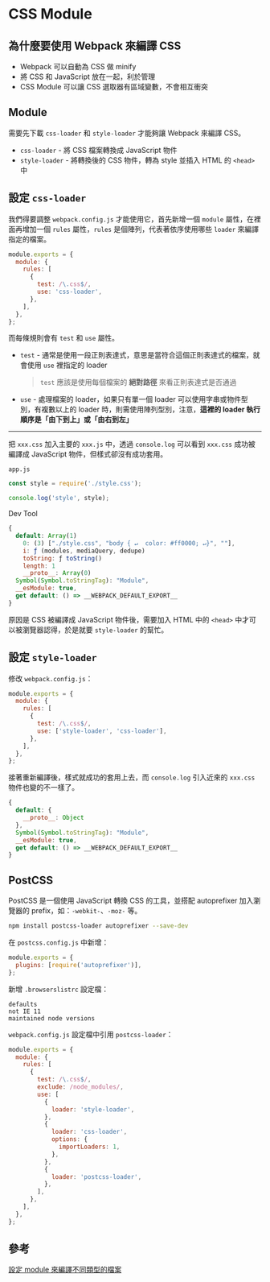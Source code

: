 # CSS Module

## 為什麼要使用 Webpack 來編譯 CSS

- Webpack 可以自動為 CSS 做 minify
- 將 CSS 和 JavaScript 放在一起，利於管理
- CSS Module 可以讓 CSS 選取器有區域變數，不會相互衝突

## Module

需要先下載 `css-loader` 和 `style-loader` 才能夠讓 Webpack 來編譯 CSS。

- `css-loader` - 將 CSS 檔案轉換成 JavaScript 物件
- `style-loader` - 將轉換後的 CSS 物件，轉為 style 並插入 HTML 的 `<head>` 中

## 設定 `css-loader`

我們得要調整 `webpack.config.js` 才能使用它，首先新增一個 `module` 屬性，在裡面再增加一個 `rules` 屬性，`rules` 是個陣列，代表著依序使用哪些 `loader` 來編譯指定的檔案。

```js
module.exports = {
  module: {
    rules: [
      {
        test: /\.css$/,
        use: 'css-loader',
      },
    ],
  },
};
```

而每條規則會有 `test` 和 `use` 屬性。

- `test` - 通常是使用一段正則表達式，意思是當符合這個正則表達式的檔案，就會使用 `use` 裡指定的 loader

  > `test` 應該是使用每個檔案的 **絕對路徑** 來看正則表達式是否通過

- `use` - 處理檔案的 loader，如果只有單一個 loader 可以使用字串或物件型別，有複數以上的 loader 時，則需使用陣列型別，注意，**這裡的 loader 執行順序是「由下到上」或「由右到左」**

---

把 `xxx.css` 加入主要的 `xxx.js` 中，透過 `console.log` 可以看到 `xxx.css` 成功被編譯成 JavaScript 物件，但樣式卻沒有成功套用。

`app.js`

```js
const style = require('./style.css');

console.log('style', style);
```

Dev Tool

```js
{
  default: Array(1)
    0: (3) ["./style.css", "body { ↵  color: #ff0000; ↵}", ""],
    i: ƒ (modules, mediaQuery, dedupe)
    toString: ƒ toString()
    length: 1
    __proto__: Array(0)
  Symbol(Symbol.toStringTag): "Module",
  __esModule: true,
  get default: () => __WEBPACK_DEFAULT_EXPORT__
}
```

原因是 CSS 被編譯成 JavaScript 物件後，需要加入 HTML 中的 `<head>` 中才可以被瀏覽器認得，於是就要 `style-loader` 的幫忙。

## 設定 `style-loader`

修改 `webpack.config.js`：

```js
module.exports = {
  module: {
    rules: [
      {
        test: /\.css$/,
        use: ['style-loader', 'css-loader'],
      },
    ],
  },
};
```

接著重新編譯後，樣式就成功的套用上去，而 `console.log` 引入近來的 `xxx.css` 物件也變的不一樣了。

```js
{
  default: {
    __proto__: Object
  },
  Symbol(Symbol.toStringTag): "Module",
  __esModule: true,
  get default: () => __WEBPACK_DEFAULT_EXPORT__
}
```

## PostCSS

PostCSS 是一個使用 JavaScript 轉換 CSS 的工具，並搭配 autoprefixer 加入瀏覽器的 prefix，如：`-webkit-`、`-moz-` 等。

```bash
npm install postcss-loader autoprefixer --save-dev
```

在 `postcss.config.js` 中新增：

```js
module.exports = {
  plugins: [require('autoprefixer')],
};
```

新增 `.browserslistrc` 設定檔：

```
defaults
not IE 11
maintained node versions
```

`webpack.config.js` 設定檔中引用 `postcss-loader`：

```js
module.exports = {
  module: {
    rules: [
      {
        test: /\.css$/,
        exclude: /node_modules/,
        use: [
          {
            loader: 'style-loader',
          },
          {
            loader: 'css-loader',
            options: {
              importLoaders: 1,
            },
          },
          {
            loader: 'postcss-loader',
          },
        ],
      },
    ],
  },
};
```

## 參考

[設定 module 來編譯不同類型的檔案](https://ithelp.ithome.com.tw/articles/10193788)
